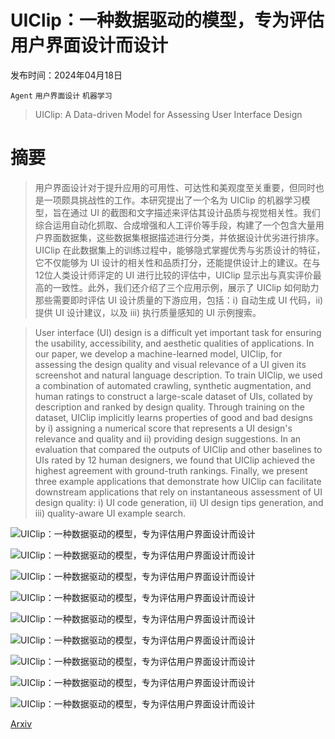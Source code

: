 # UIClip：一种数据驱动的模型，专为评估用户界面设计而设计

发布时间：2024年04月18日

`Agent` `用户界面设计` `机器学习`

> UIClip: A Data-driven Model for Assessing User Interface Design

# 摘要

> 用户界面设计对于提升应用的可用性、可达性和美观度至关重要，但同时也是一项颇具挑战性的工作。本研究提出了一个名为 UIClip 的机器学习模型，旨在通过 UI 的截图和文字描述来评估其设计品质与视觉相关性。我们综合运用自动化抓取、合成增强和人工评价等手段，构建了一个包含大量用户界面数据集，这些数据集根据描述进行分类，并依据设计优劣进行排序。UIClip 在此数据集上的训练过程中，能够隐式掌握优秀与劣质设计的特征，它不仅能够为 UI 设计的相关性和品质打分，还能提供设计上的建议。在与12位人类设计师评定的 UI 进行比较的评估中，UIClip 显示出与真实评价最高的一致性。此外，我们还介绍了三个应用示例，展示了 UIClip 如何助力那些需要即时评估 UI 设计质量的下游应用，包括：i) 自动生成 UI 代码，ii) 提供 UI 设计建议，以及 iii) 执行质量感知的 UI 示例搜索。

> User interface (UI) design is a difficult yet important task for ensuring the usability, accessibility, and aesthetic qualities of applications. In our paper, we develop a machine-learned model, UIClip, for assessing the design quality and visual relevance of a UI given its screenshot and natural language description. To train UIClip, we used a combination of automated crawling, synthetic augmentation, and human ratings to construct a large-scale dataset of UIs, collated by description and ranked by design quality. Through training on the dataset, UIClip implicitly learns properties of good and bad designs by i) assigning a numerical score that represents a UI design's relevance and quality and ii) providing design suggestions. In an evaluation that compared the outputs of UIClip and other baselines to UIs rated by 12 human designers, we found that UIClip achieved the highest agreement with ground-truth rankings. Finally, we present three example applications that demonstrate how UIClip can facilitate downstream applications that rely on instantaneous assessment of UI design quality: i) UI code generation, ii) UI design tips generation, and iii) quality-aware UI example search.

![UIClip：一种数据驱动的模型，专为评估用户界面设计而设计](../../../paper_images/2404.12500/jitters.png)

![UIClip：一种数据驱动的模型，专为评估用户界面设计而设计](../../../paper_images/2404.12500/x1.png)

![UIClip：一种数据驱动的模型，专为评估用户界面设计而设计](../../../paper_images/2404.12500/x2.png)

![UIClip：一种数据驱动的模型，专为评估用户界面设计而设计](../../../paper_images/2404.12500/x3.png)

![UIClip：一种数据驱动的模型，专为评估用户界面设计而设计](../../../paper_images/2404.12500/x4.png)

![UIClip：一种数据驱动的模型，专为评估用户界面设计而设计](../../../paper_images/2404.12500/x5.png)

![UIClip：一种数据驱动的模型，专为评估用户界面设计而设计](../../../paper_images/2404.12500/example-app-codegen4.png)

![UIClip：一种数据驱动的模型，专为评估用户界面设计而设计](../../../paper_images/2404.12500/example-recommend3.png)

![UIClip：一种数据驱动的模型，专为评估用户界面设计而设计](../../../paper_images/2404.12500/example-search4.png)

[Arxiv](https://arxiv.org/abs/2404.12500)